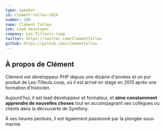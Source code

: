 ```yaml
---
type: speaker
id: clement-talleu-2024
number: 100
name: Clément Talleu
job: Lead developer
company: Les-Tilleuls.coop
twitter: https://twitter.com/ClementTalleu
github: https://github.com/clementtalleu
---
```


## À propos de Clément

Clément est développeur PHP depuis une dizaine d'années et un pur produit de Les-Tilleuls.coop, où il est arrivé en stage en 2015 après une formation d'historien.

Aujourd'hui, il est lead développeur et formateur, et **aime constamment apprendre de nouvelles choses** tout en accompagnant ses collègues ou clients dans la découverte de Symfony.

À ses heures perdues, il est également passionné par la plongée sous-marine.